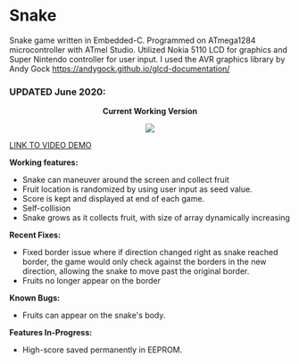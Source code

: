 # Snake
Snake game written in Embedded-C. Programmed on ATmega1284 microcontroller with ATmel Studio. 
Utilized Nokia 5110 LCD for graphics and Super Nintendo controller for user input. 
I used the AVR graphics library by Andy Gock https://andygock.github.io/glcd-documentation/

<h3><strong>UPDATED</strong> June 2020:</h3>
<p align="center"><strong>Current Working Version</strong></p>
<p align="center">
  <img src="snake_demo.gif" >
</p>

[LINK TO VIDEO DEMO](https://youtu.be/i7S3CVRkeVw)

<strong>Working features:</strong>
- Snake can maneuver around the screen and collect fruit
- Fruit location is randomized by using user input as seed value.
- Score is kept and displayed at end of each game. 
- Self-collision
- Snake grows as it collects fruit, with size of array dynamically increasing

<strong>Recent Fixes:</strong>
- Fixed border issue where if direction changed right as snake reached border, the game would only check against the borders in the new direction, allowing the snake to move past the original border.
- Fruits no longer appear on the border

<strong>Known Bugs:</strong>
- Fruits can appear on the snake's body.

<strong>Features In-Progress:</strong>

- High-score saved permanently in EEPROM. 
